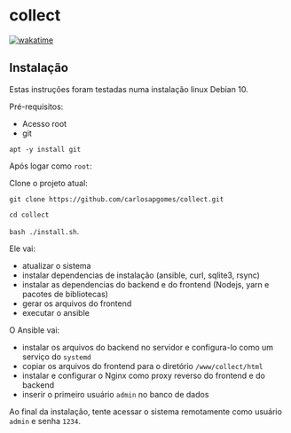 # collect

[![wakatime](https://wakatime.com/badge/github/carlosapgomes/collect.svg)](https://wakatime.com/badge/github/carlosapgomes/collect)

## Instalação

Estas instruções foram testadas numa instalação linux Debian 10.

Pré-requisitos:

- Acesso root
- git

`apt -y install git`

Após logar como `root`:

Clone o projeto atual:

`git clone https://github.com/carlosapgomes/collect.git`


`cd collect`

 `bash ./install.sh`.

Ele vai:

- atualizar o sistema
- instalar dependencias de instalação (ansible, curl, sqlite3, rsync)
- instalar as dependencias do backend e do frontend (Nodejs, yarn
  e pacotes de bibliotecas)
- gerar os arquivos do frontend
- executar o ansible

O Ansible vai:

- instalar os arquivos do backend no servidor e configura-lo
  como um serviço do `systemd`
- copiar os arquivos do frontend para o diretório `/www/collect/html`
- instalar e configurar o Nginx como proxy reverso do frontend e do backend
- inserir o primeiro usuário `admin` no banco de dados

Ao final da instalação, tente acessar o sistema remotamente como
usuário `admin` e senha `1234`.



